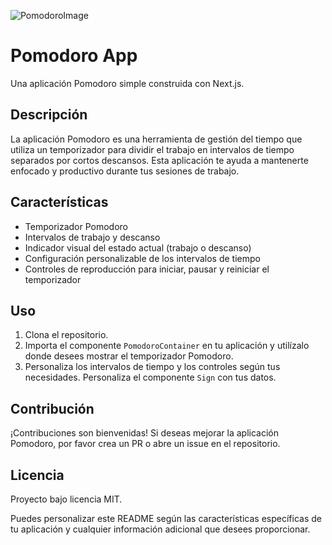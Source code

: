 
![PomodoroImage](https://github.com/MatiScavuzzo/pomodoro/assets/35038097/3c2795bd-18eb-4d89-bc40-7961bf2bcbbe)

# Pomodoro App

Una aplicación Pomodoro simple construida con Next.js.

## Descripción

La aplicación Pomodoro es una herramienta de gestión del tiempo que utiliza un temporizador para dividir el trabajo en intervalos de tiempo separados por cortos descansos. Esta aplicación te ayuda a mantenerte enfocado y productivo durante tus sesiones de trabajo.

## Características

- Temporizador Pomodoro
- Intervalos de trabajo y descanso
- Indicador visual del estado actual (trabajo o descanso)
- Configuración personalizable de los intervalos de tiempo
- Controles de reproducción para iniciar, pausar y reiniciar el temporizador

## Uso

1. Clona el repositorio.
2. Importa el componente `PomodoroContainer` en tu aplicación y utilízalo donde desees mostrar el temporizador Pomodoro.
3. Personaliza los intervalos de tiempo y los controles según tus necesidades. Personaliza el componente `Sign` con tus datos.

## Contribución

¡Contribuciones son bienvenidas! Si deseas mejorar la aplicación Pomodoro, por favor crea un PR o abre un issue en el repositorio.

## Licencia

Proyecto bajo licencia MIT.

Puedes personalizar este README según las características específicas de tu aplicación y cualquier información adicional que desees proporcionar.
